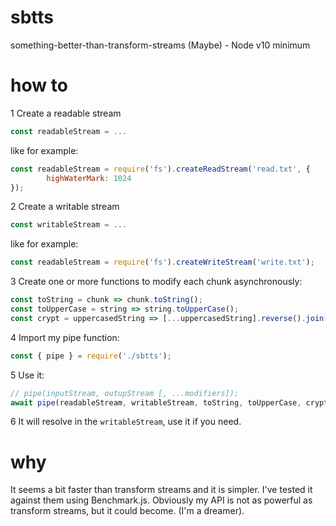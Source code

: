 # sbtts
something-better-than-transform-streams (Maybe) - Node v10 minimum


# how to
   1 Create a readable stream
   ```js
   const readableStream = ...
   ```
   like for example:
   ```js
   const readableStream = require('fs').createReadStream('read.txt', {
           highWaterMark: 1024
   });
   ```

   2 Create a writable stream
   ```js
   const writableStream = ...
   ```
   like for example:
   ```js
   const readableStream = require('fs').createWriteStream('write.txt');
   ```

   3 Create one or more functions to modify each chunk asynchronously:
   ```js
   const toString = chunk => chunk.toString();
   const toUpperCase = string => string.toUpperCase();
   const crypt = uppercasedString => [...uppercasedString].reverse().join('');
   ```

   4 Import my pipe function:
   ```js
   const { pipe } = require('./sbtts');
   ```

   5 Use it:
   ```js
   // pipe(inputStream, outupStream [, ...modifiers]);
   await pipe(readableStream, writableStream, toString, toUpperCase, crypt);
   ```

   6 It will resolve in the `writableStream`, use it if you need.
   
   
 # why
 
 It seems a bit faster than transform streams and it is simpler. I've tested it against them using Benchmark.js.
 Obviously my API is not as powerful as transform streams, but it could become. (I'm a dreamer).

